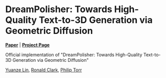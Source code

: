 # DreamPolisher: Towards High-Quality Text-to-3D Generation via Geometric Diffusion

**[Paper](https://arxiv.org/pdf/2403.17237)** | **[Project Page](https://yuanze-lin.me/DreamPolisher_page/)**

Official implementation of "DreamPolisher: Towards High-Quality Text-to-3D Generation via Geometric Diffusion" 

[Yuanze Lin](https://yuanze-lin.me/), [Ronald Clark](https://www.ron-clark.com/), [Philip Torr](https://eng.ox.ac.uk/people/philip-torr/)
